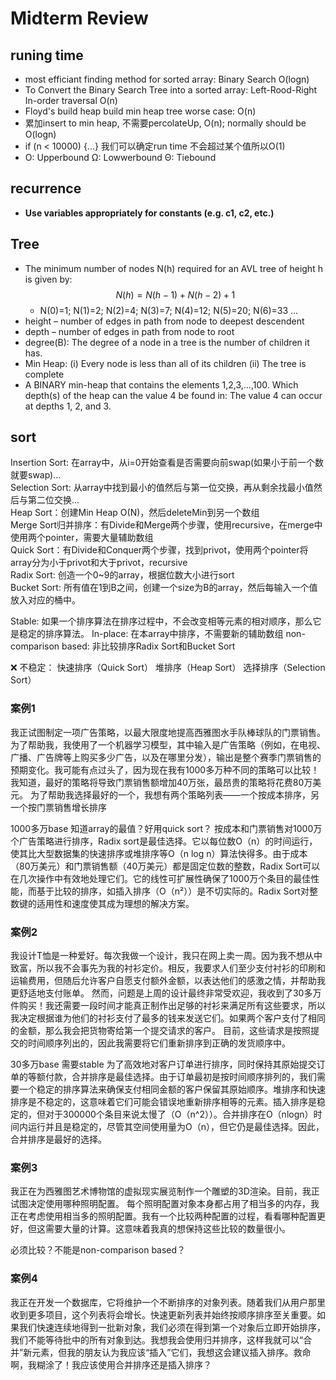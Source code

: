 # Midterm Review
## runing time
- most efficiant finding method for sorted array: Binary Search O(logn)
- To Convert the Binary Search Tree into a sorted array: Left-Rood-Right In-order traversal O(n)
- Floyd's build heap build min heap tree worse case: O(n)
- 累加insert to min heap, 不需要percolateUp, O(n); normally should be O(logn)
- if (n < 10000) {...} 我们可以确定run time 不会超过某个值所以O(1)
- O: Upperbound Ω: Lowwerbound Θ: Tiebound

## recurrence
- **Use variables appropriately for constants (e.g. c1, c2, etc.)**

## Tree
- The minimum number of nodes N(h) required for an AVL tree of height h is given by:
$$N(h)=N(h-1)+N(h-2)+1$$ 
  - N(0)=1; N(1)=2; N(2)=4; N(3)=7; N(4)=12; N(5)=20; N(6)=33 ...
- height – number of edges in path from node to deepest descendent  
- depth – number of edges in path from node to root  
- degree(B): The degree of a node in a tree is the number of children it has.  
- Min Heap: (i) Every node is less than all of its children (ii) The tree is complete   
- A BINARY min-heap that contains the elements 1,2,3,...,100. Which depth(s) of the heap can the value 4 be found in: The value 4 can occur at depths 1, 2, and 3.

## sort
Insertion Sort: 在array中，从i=0开始查看是否需要向前swap(如果小于前一个数就要swap)...  
Selection Sort: 从array中找到最小的值然后与第一位交换，再从剩余找最小值然后与第二位交换...  
Heap Sort：创建Min Heap O(N)，然后deleteMin到另一个数组  
Merge Sort归并排序：有Divide和Merge两个步骤，使用recursive，在merge中使用两个pointer，需要大量辅助数组   
Quick Sort：有Divide和Conquer两个步骤，找到privot，使用两个pointer将array分为小于privot和大于privot，recursive  
Radix Sort: 创造一个0~9的array，根据位数大小进行sort  
Bucket Sort: 所有值在1到B之间，创建一个size为B的array，然后每输入一个值放入对应的桶中。  


Stable: 如果一个排序算法在排序过程中，不会改变相等元素的相对顺序，那么它是稳定的排序算法。
In-place: 在本array中排序，不需要新的辅助数组
non-comparison based: 非比较排序Radix Sort和Bucket Sort

❌ 不稳定：
快速排序（Quick Sort）
堆排序（Heap Sort）
选择排序（Selection Sort）

### 案例1
我正试图制定一项广告策略，以最大限度地提高西雅图水手队棒球队的门票销售。为了帮助我，我使用了一个机器学习模型，其中输入是广告策略（例如，在电视、广播、广告牌等上购买多少广告，以及在哪里分发），输出是整个赛季门票销售的预期变化。我可能有点过头了，因为现在我有1000多万种不同的策略可以比较！
我知道，最好的策略将导致门票销售额增加40万张，最昂贵的策略将花费80万美元。
为了帮助我选择最好的一个，我想有两个策略列表——一个按成本排序，另一个按门票销售增长排序

1000多万base
知道array的最值？好用quick sort？
按成本和门票销售对1000万个广告策略进行排序，Radix sort是最佳选择。它以每位数O（n）的时间运行，使其比大型数据集的快速排序或堆排序等O（n log n）算法快得多。由于成本（80万美元）和门票销售额（40万美元）都是固定位数的整数，Radix Sort可以在几次操作中有效地处理它们。它的线性可扩展性确保了1000万个条目的最佳性能，而基于比较的排序，如插入排序（O（n²））是不切实际的。Radix Sort对整数键的适用性和速度使其成为理想的解决方案。

### 案例2
我设计T恤是一种爱好。每次我做一个设计，我只在网上卖一周。因为我不想从中致富，所以我不会事先为我的衬衫定价。相反，我要求人们至少支付衬衫的印刷和运输费用，但随后允许客户自愿支付额外金额，以表达他们的感激之情，并帮助我更舒适地支付账单。
然而，问题是上周的设计最终非常受欢迎，我收到了30多万件购买！我还需要一段时间才能真正制作出足够的衬衫来满足所有这些要求，所以我决定根据谁为他们的衬衫支付了最多的钱来发送它们。如果两个客户支付了相同的金额，那么我会把货物寄给第一个提交请求的客户。
目前，这些请求是按照提交的时间顺序列出的，因此我需要将它们重新排序到正确的发货顺序中。

30多万base
需要stable
为了高效地对客户订单进行排序，同时保持其原始提交订单的等额付款，合并排序是最佳选择。由于订单最初是按时间顺序排列的，我们需要一个稳定的排序算法来确保支付相同金额的客户保留其原始顺序。堆排序和快速排序是不稳定的，这意味着它们可能会错误地重新排序相等的元素。插入排序是稳定的，但对于300000个条目来说太慢了（O（n^2））。合并排序在O（nlogn）时间内运行并且是稳定的，尽管其空间使用量为O（n），但它仍是最佳选择。因此，合并排序是最好的选择。

### 案例3
我正在为西雅图艺术博物馆的虚拟现实展览制作一个雕塑的3D渲染。目前，我正试图决定使用哪种照明配置。
每个照明配置对象本身都占用了相当多的内存，我正在考虑使用相当多的照明配置。我有一个比较两种配置的过程，看看哪种配置更好，但这需要大量的计算。这意味着我真的想保持这些比较的数量很小。

必须比较？不能是non-comparison based？


### 案例4
我正在开发一个数据库，它将维护一个不断排序的对象列表。随着我们从用户那里收到更多项目，这个列表将会增长。快速更新列表并始终按顺序排序至关重要。如果我们快速连续地得到一批新对象，我们必须在得到第一个对象后立即开始排序，我们不能等待批中的所有对象到达。我想我会使用归并排序，这样我就可以“合并”新元素，但我的朋友认为我应该“插入”它们，我想这会建议插入排序。救命啊，我糊涂了！我应该使用合并排序还是插入排序？